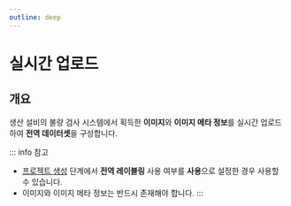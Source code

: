 ```yaml
---
outline: deep
---
```


# 실시간 업로드


## 개요
생산 설비의 불량 검사 시스템에서 획득한 **이미지**와 **이미지 메타 정보**를 실시간 업로드하여 **전역 데이터셋**을 구성합니다.  

::: info 참고
- [프로젝트 생성](./project-create) 단계에서 **전역 레이블링** 사용 여부를 **사용**으로 설정한 경우 사용할 수 있습니다.
- 이미지와 이미지 메타 정보는 반드시 존재해야 합니다.
:::

